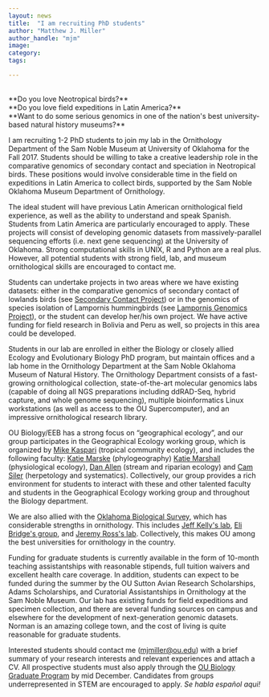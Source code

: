 ```yaml
---
layout: news
title:  "I am recruiting PhD students"
author: "Matthew J. Miller"
author_handle: "mjm"
image: 
category: 
tags: 

---
```


<br/>
**Do you love Neotropical birds?** <br/>
**Do you love field expeditions in Latin America?** <br/>
**Want to do some serious genomics in one of the nation's best university-based natural history museums?**

I am recruiting  1-2 PhD students to join my lab in the Ornithology Department of the Sam Noble Museum at University of Oklahoma for the Fall 2017. Students should be willing to take a creative leadership role in the comparative genomics of secondary contact and speciation in Neotropical  birds. These positions would involve considerable time in the field on expeditions in Latin America to collect birds, supported by the Sam Noble Oklahoma Museum Department of Ornithology.

The ideal student will have previous Latin American ornithological field experience, as well as the ability to understand and speak Spanish. Students from Latin America are particularly encouraged to apply. These projects will consist of developing genomic datasets from massively-parallel sequencing efforts (i.e. next gene sequencing) at the University of Oklahoma. Strong computational skills in UNIX, R and Python are a real plus. However, all potential students with strong field, lab, and museum ornithological skills are encouraged to contact me.

Students can undertake projects in two areas where we have existing datasets: either in the comparative genomics of secondary contact of lowlands birds (see [Secondary Contact Project](https://mjmillerlab.github.io/projects/post/seccon)) or in the genomics of species isolation of Lampornis hummingbirds (see [Lampornis Genomics Project](https://mjmillerlab.github.io/projects/post/seccon)), or the student can develop her/his own project. We have active funding for field research in Bolivia and Peru as well, so projects in this area could be developed.

Students in our lab are enrolled in either the Biology or closely allied Ecology and Evolutionary Biology PhD program, but maintain offices and a lab home in the Ornithology Department at the Sam Noble Oklahoma Museum of Natural History. The Ornithology Department consists of a fast-growing ornithological collection, state-of-the-art molecular genomics labs (capable of doing all NGS preparations including ddRAD-Seq, hybrid capture, and whole genome sequencing), multiple bioinformatics Linux workstations (as well as access to the OU Supercomputer), and an impressive ornithological research library.

OU Biology/EEB has a strong focus on “geographical ecology”,  and our group participates in the Geographical Ecology working group, which is organized by [Mike Kaspari](https://michaelkaspari.org/) (tropical community ecology), and includes the following faculty: [Katie Marske](http://www.ou.edu/cas/biology/people/faculty/katharine-marske.html) (phylogeography) [Katie Marshall](http://www.ou.edu/content/cas/biology/people/faculty/katie-marshall.html)  (physiological ecology), [Dan Allen](http://www.allenlab.org/#gae) (stream and riparian ecology) and [Cam Siler](http://cameronsiler.com/) (herpetology and systematics). Collectively, our group provides a rich environment for students to interact with these and other talented faculty and students in the Geographical Ecology working group and throughout the Biology department.

We are also allied with the [Oklahoma Biological Survey](http://www.biosurvey.ou.edu), which has considerable strengths in ornithology. This includes [Jeff Kelly's lab](http://www.animalmigration.org/index.htm), [Eli Bridge's group](http://thebridgelab.oucreate.com/), and [Jeremy Ross's lab](http://faculty-staff.ou.edu/R/Jeremy.D.Ross-1/Jeremy_D_Ross/Bio.html). Collectively, this makes OU among the best universities for ornithology in the country.

Funding for graduate students is currently available in the form of 10-month teaching assistantships with reasonable stipends, full tuition waivers and excellent health care coverage. In addition, students can expect to be funded during the summer by the OU Sutton Avian Research Scholarships, Adams Scholarships, and Curatorial Assistantships in Ornithology at the Sam Noble Museum. Our lab has existing funds for field expeditions and specimen collection, and there are several funding sources on campus and elsewhere for the development of next-generation genomic datasets. Norman is an amazing college town, and the cost of living is quite reasonable for graduate students.

Interested students should contact me (mjmiller@ou.edu) with a brief summary of your research interests and relevant experiences and attach a CV. All prospective students must also apply through the [OU Biology Graduate Program](http://www.ou.edu/content/cas/biology/graduate-studies.html) by mid December. Candidates from groups underrepresented in STEM are encouraged to apply. *Se habla español aqui!* 


